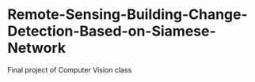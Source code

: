 # Remote-Sensing-Building-Change-Detection-Based-on-Siamese-Network
Final project of Computer Vision class
